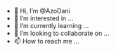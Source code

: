 - 👋 Hi, I’m @AzoDani
- 👀 I’m interested in ...
- 🌱 I’m currently learning ...
- 💞️ I’m looking to collaborate on ...
- 📫 How to reach me ...

<!---
AzoDani/AzoDani is a ✨ special ✨ repository because its `README.md` (this file) appears on your GitHub profile.
You can click the Preview link to take a look at your changes.
--->
